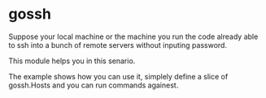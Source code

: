 # gossh

Suppose your local machine or the machine you run the code already able to ssh into a bunch of remote servers without inputing password.

This module helps you in this senario.


The example shows how you can use it, simplely define a slice of gossh.Hosts and you can run commands againest.
